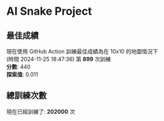 
# AI Snake Project

## **最佳成績**
現在使用 GitHub Action 訓練最佳成績為在 10x10 的地圖情況下  
(時間 2024-11-25 18:47:36) 第 **899** 次訓練  
**分數**: 440  
**探索值**: 0.011

## 總訓練次數
現在已經訓練了: **202000** 次
